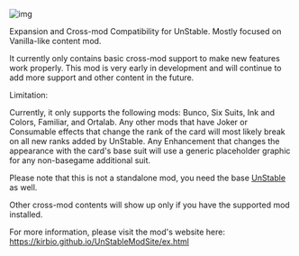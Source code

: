 ![img](https://kirbio.github.io/UnStableModSite/img/logo_ex.png)

Expansion and Cross-mod Compatibility for UnStable.
Mostly focused on Vanilla-like content mod.

It currently only contains basic cross-mod support to make new features work properly.
This mod is very early in development and will continue to add more support and other content in the future.

Limitation:

Currently, it only supports the following mods: Bunco, Six Suits, Ink and Colors, Familiar, and Ortalab.
Any other mods that have Joker or Consumable effects that change the rank of the card will most likely break on all new ranks added by UnStable.
Any Enhancement that changes the appearance with the card's base suit will use a generic placeholder graphic for any non-basegame additional suit.

Please note that this is not a standalone mod, you need the base [UnStable](https://github.com/kirbio/UnStable/tree/main) as well.

Other cross-mod contents will show up only if you have the supported mod installed.

For more information, please visit the mod's website here:
https://kirbio.github.io/UnStableModSite/ex.html
